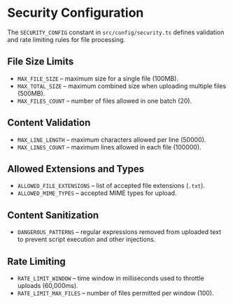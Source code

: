 # Security Configuration

The `SECURITY_CONFIG` constant in `src/config/security.ts` defines validation and rate limiting rules for file processing.

## File Size Limits
- `MAX_FILE_SIZE` – maximum size for a single file (100MB).
- `MAX_TOTAL_SIZE` – maximum combined size when uploading multiple files (500MB).
- `MAX_FILES_COUNT` – number of files allowed in one batch (20).

## Content Validation
- `MAX_LINE_LENGTH` – maximum characters allowed per line (50000).
- `MAX_LINES_COUNT` – maximum lines allowed in each file (100000).

## Allowed Extensions and Types
- `ALLOWED_FILE_EXTENSIONS` – list of accepted file extensions (`.txt`).
- `ALLOWED_MIME_TYPES` – accepted MIME types for upload.

## Content Sanitization
- `DANGEROUS_PATTERNS` – regular expressions removed from uploaded text to prevent script execution and other injections.

## Rate Limiting
- `RATE_LIMIT_WINDOW` – time window in milliseconds used to throttle uploads (60,000ms).
- `RATE_LIMIT_MAX_FILES` – number of files permitted per window (100).
